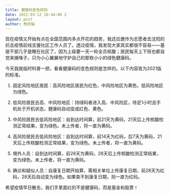 ```yaml
---
title: 健康码变色规则
date: 2022-03-12 16:44:00 Z
layout: post
author: 熊的猫
---
```


现在疫情又开始有点在全国范围内多点开花的趋势，我还应邀作为志愿者去沈阳的抗击疫情前线支援社区工作人员了。透过疫情，我发现大家其实都很不容易——基层干部几乎是睡在社区了，因为上级要一天一轮全员核酸；居民每天上下班也都自觉来捅嗓子，只为小心翼翼地守护自己的那枚小小的绿色健康码。

今天我就临时科普一把，看看健康码的变色规则是怎样的。以下内容皆为2021版的标准。

1. 固定风险地区居民：高风险地区居民为红色，中风险地区为黄色，低风险地区为绿色。

2. 低风险居民去高、中风险地区：持绿码者进入高、中风险区，待足1小时且手机处于开机状态，健康码自动变成红色、黄色。

3. 中风险居民去低风险地区：自到达时间算，前21天为黄码，21天后上传核酸检测正常结果，变为绿色。未上传者，将一直为黄码。

4. 高风险居民去低风险地区：自到达时间算，前14天为红码，后7天为黄码，21天后上传核酸检测正常结果，变为绿色。未上传者，将一直为黄码。

5. 境外人员：自到达时间算，前28天为黄码，28天后上传核酸检测正常结果，变为绿色。未上传者，将一直为黄码。

6. 确诊和疑似人员：自康复日期开始算，需相关单位上传康复日期，前28天为红码，28天后自动变为绿色。如果查不到康复日期，则一直为红码。

希望疫情早日散去，我们手里面红的不是健康码，而是基金和股票！